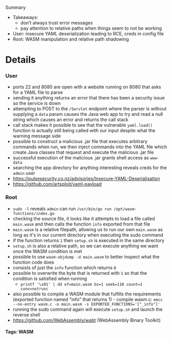  Summary
- Takeaways:
	- don’t always trust error messages
	- pay attention to relative paths when things seem to not be working
- User: insecure YAML deserialization leading to RCE, creds in config file
- Root: WASM manipulation and relative path shadowing

# Details
### User
- ports 22 and 8080 are open with a website running on 8080 that asks for a YAML file to parse
- sending it anything returns an error that there has been a security issue so the service is down
- attempting to POST to the `/Servlet` endpoint where the parser is without supplying a `data` param causes the Java web app to try and read a null string which causes an error and returns the call stack
- call stack makes it possible to see that the vulnerable `yaml.load()` function is actually still being called with our input despite what the warning message side
- possible to construct a malicious .jar file that executes arbitrary commands when run, we then inject commands into the YAML file which create Java classes that request and execute the malicious .jar file
- successful execution of the malicious .jar grants shell access as `www-data`
- searching the app directory for anything interesting reveals creds for the `admin` user
- https://pulsesecurity.co.nz/advisories/Insecure-YAML-Deserialisation
- https://github.com/artsploit/yaml-payload

### Root
- `sudo -l` reveals `admin` can run `/usr/bin/go run /opt/wasm-functions/index.go`
- checking the source file, it looks like it attempts to load a file called `main.wasm` and then calls the function `info` exported from that file
- `main.wasm` is a relative filepath, allowing us to run our own `main.wasm` as long as it's in our current directory when executing the sudo command
- if the function returns `1` then `setup.sh` is executed in the same directory
- `setup.sh` is also a relative path, so we can execute anything we want once the WASM condition is met
- possible to use `wasm-objdump -d main.wasm` to better inspect what the function code does
- consists of just the `info` function which returns `0`
- possible to overwrite the byte that is returned with `1` so that the condition is satisfied when running
	- `printf '\x01' | dd of=main.wasm bs=1 seek=110 count=1 conv=notrunc`
- also possible to compile a WASM module that fulfills the requirements (exported function named "info" that returns 1)
		- compile wasm.c: `emcc --no-entry wasm.c -o main.wasm -s EXPORTED_FUNCTIONS='["_info"]'`
- running the sudo command again will execute `setup.sh` and launch the reverse shell
- https://github.com/WebAssembly/wabt (WebAssembly Binary Toolkit)

#### Tags: WASM

